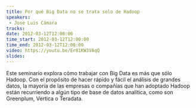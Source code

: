 ```yaml
---
title: Por qué Big Data no se trata solo de Hadoop
speakers:
 - Jose Luis Cámara
tracks:
date: 2012-03-12T12:00:00
time_start: 2012-03-12T12:00:00
time_end: 2012-03-12T12:00:00
video: https://youtu.be/Er81KW3VAqQ
slides:
---
```


Este seminario explora cómo trabajar con Big Data es más que sólo Hadoop. Con el propósito de hacer rápido y fácil el análisis de grandes datos, la mayoría de las empresas o compañías que han adoptado Hadoop están recurriendo a algún tipo de base de datos analítica, como son Greenplum, Vertica o Teradata.
